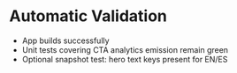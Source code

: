 # Automatic Validation

- App builds successfully
- Unit tests covering CTA analytics emission remain green
- Optional snapshot test: hero text keys present for EN/ES

